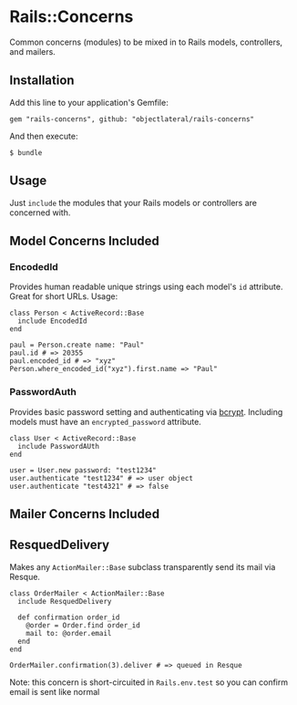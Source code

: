 # Rails::Concerns

Common concerns (modules) to be mixed in to Rails models, controllers, and mailers.

## Installation

Add this line to your application's Gemfile:

    gem "rails-concerns", github: "objectlateral/rails-concerns"

And then execute:

    $ bundle

## Usage

Just `include` the modules that your Rails models or controllers are concerned with.

## Model Concerns Included

### EncodedId

Provides human readable unique strings using each model's `id` attribute. Great for short URLs. Usage:

    class Person < ActiveRecord::Base
      include EncodedId
    end

    paul = Person.create name: "Paul"
    paul.id # => 20355
    paul.encoded_id # => "xyz"
    Person.where_encoded_id("xyz").first.name => "Paul"

### PasswordAuth

Provides basic password setting and authenticating via [bcrypt][bcrypt]. Including models must have an `encrypted_password` attribute.

    class User < ActiveRecord::Base
      include PasswordAUth
    end

    user = User.new password: "test1234"
    user.authenticate "test1234" # => user object
    user.authenticate "test4321" # => false

## Mailer Concerns Included

## ResquedDelivery

Makes any `ActionMailer::Base` subclass transparently send its mail via Resque.

    class OrderMailer < ActionMailer::Base
      include ResquedDelivery

      def confirmation order_id
        @order = Order.find order_id
        mail to: @order.email
      end
    end

    OrderMailer.confirmation(3).deliver # => queued in Resque

Note: this concern is short-circuited in `Rails.env.test` so you can confirm email is sent like normal

[bcrypt]:https://github.com/codahale/bcrypt-ruby
